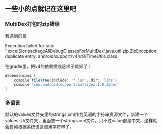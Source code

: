 ## 一些小的点就记在这里吧

### MultiDex打包时zip错误

我遇到的是

Execution failed for task ':excelSior:packageAllDebugClassesForMultiDex'.java.util.zip.ZipException: duplicate entry: android\/support\/v4\/util\/TimeUtils.class

在gradle里，把v4的依赖换成这样子就好了：

```gradle
dependencies {
    compile fileTree(include: '*.jar', dir: 'libs')
    compile 'com.android.support:multidex:1.0.1@aar'
}
```

### 多语言
默认的values文件夹里的strings.xml作为英语的字符串资源文件，新建一个values-zh文件夹，里面放一个strings.xml文件，只不过value都是中文，这样就会自动根据系统语言调用字符串了。


